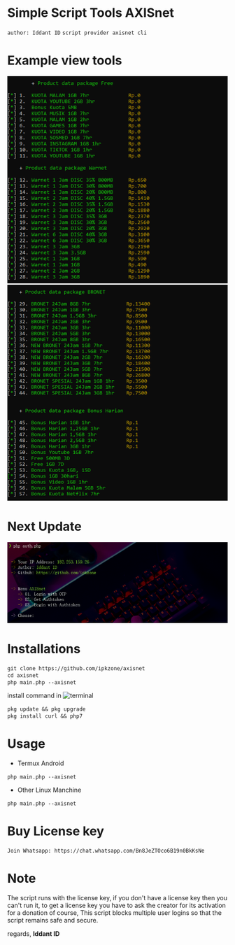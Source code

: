 # Simple Script Tools AXISnet
`author: Iddant ID`
`script provider axisnet cli`

# Example view tools
<center><img src="exp01.png" alt="axisnet"></center>
<center><img src="exp02.png" alt="axisnet"></center>

# Next Update
<center><img src="update.png" alt="axisnet"></center>

# Installations
```shell
git clone https://github.com/ipkzone/axisnet
cd axisnet
php main.php --axisnet
```

install command in ![terminal](https://badgen.net/badge/icon/terminal?icon=terminal&label&cache=500)

```shell
pkg update && pkg upgrade
pkg install curl && php7
```

# Usage
- Termux Android
```shell
php main.php --axisnet
```
- Other Linux Manchine
```shell
php main.php --axisnet
```

# Buy License key
```shell
Join Whatsapp: https://chat.whatsapp.com/Bn8JeZTOco6B19n0BkKsNe
```

# Note
The script runs with the license key,
if you don't have a license key then you can't run it,
to get a license key you have to ask the creator for its activation for a donation of course,
This script blocks multiple user logins so that the script remains safe and secure.

regards,
**Iddant ID**
